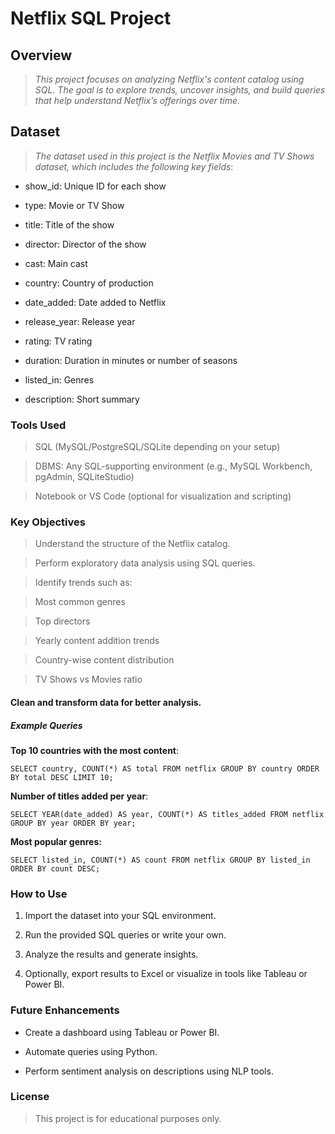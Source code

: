 # Netflix SQL Project

## Overview

> *This project focuses on analyzing Netflix's content catalog using SQL. The goal is to explore trends, uncover insights, and build queries that help understand Netflix’s offerings over time.*

## Dataset

> *The dataset used in this project is the Netflix Movies and TV Shows dataset, which includes the following key fields*:

 - show_id: Unique ID for each show

 - type: Movie or TV Show

 - title: Title of the show

 - director: Director of the show

 - cast: Main cast

 - country: Country of production

 - date_added: Date added to Netflix

 - release_year: Release year

 - rating: TV rating

 - duration: Duration in minutes or number of seasons

 - listed_in: Genres

 - description: Short summary


### **Tools Used**

 > SQL (MySQL/PostgreSQL/SQLite depending on your setup)

 > DBMS: Any SQL-supporting environment (e.g., MySQL Workbench, pgAdmin, SQLiteStudio)

 > Notebook or VS Code (optional for visualization and scripting)


### **Key Objectives**

 > Understand the structure of the Netflix catalog.

 > Perform exploratory data analysis using SQL queries.

 > Identify trends such as:

 > Most common genres

 > Top directors

 > Yearly content addition trends

 > Country-wise content distribution

 > TV Shows vs Movies ratio


#### Clean and transform data for better analysis.


##### Example Queries

**Top 10 countries with the most content**:

`SELECT country, COUNT(*) AS total
FROM netflix
GROUP BY country
ORDER BY total DESC
LIMIT 10;`

**Number of titles added per year**:

`SELECT YEAR(date_added) AS year, COUNT(*) AS titles_added
FROM netflix
GROUP BY year
ORDER BY year;`

**Most popular genres:**

`SELECT listed_in, COUNT(*) AS count
FROM netflix
GROUP BY listed_in
ORDER BY count DESC;`


### How to Use

1. Import the dataset into your SQL environment.


2. Run the provided SQL queries or write your own.


3. Analyze the results and generate insights.


4. Optionally, export results to Excel or visualize in tools like Tableau or Power BI.



### Future Enhancements

 - Create a dashboard using Tableau or Power BI.

 - Automate queries using Python.

 - Perform sentiment analysis on descriptions using NLP tools.


### License

 > This project is for educational purposes only.

